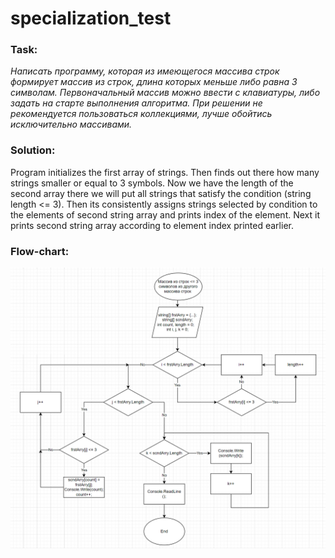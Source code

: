 # specialization_test

### **Task:**
*Написать программу, которая из имеющегося массива строк формирует массив из строк, длина которых меньше либо равна 3 символам. Первоначальный массив можно ввести с клавиатуры, либо задать на старте выполнения алгоритма. При решении не рекомендуется пользоваться коллекциями, лучше обойтись исключительно массивами.*

### **Solution:**
Program initializes the first array of strings. Then finds out there how many strings smaller or equal to 3 symbols. Now we have the length of the second array there we will put all strings that satisfy the condition (string length <= 3).
Then its consistently assigns strings selected by condition to the elements of second string array and prints index of the element. Next it prints second string array according to element index printed earlier.

### **Flow-chart:**
![Flow-chart](flowchart.png "Program flow-chart")